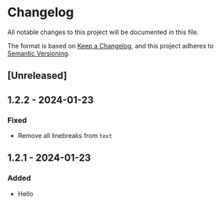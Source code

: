 # Changelog

All notable changes to this project will be documented in this file.

The format is based on [Keep a Changelog](https://keepachangelog.com/en/1.0.0/),
and this project adheres to [Semantic Versioning](https://semver.org/spec/v2.0.0.html).

## [Unreleased]

## 1.2.2 - 2024-01-23
### Fixed
- Remove all linebreaks from `text`

## 1.2.1 - 2024-01-23
### Added
- Hello
